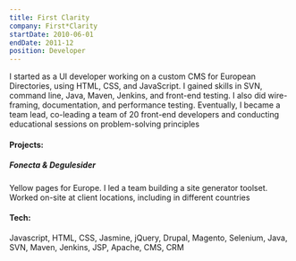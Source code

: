 ```yaml
---
title: First Clarity
company: First*Clarity
startDate: 2010-06-01
endDate: 2011-12
position: Developer
---
```


<div class="intro">

I started as a UI developer working on a custom CMS for European Directories, using HTML, CSS, and JavaScript. I gained skills in SVN, command line, Java, Maven, Jenkins, and front-end testing. I also did wire-framing, documentation, and performance testing. Eventually, I became a team lead, co-leading a team of 20 front-end developers and conducting educational sessions on problem-solving principles

</div>

<!--more-->

<div class="projects">

#### Projects:

##### Fonecta & Degulesider
Yellow pages for Europe. I led a team building a site generator toolset. Worked on-site at client locations, including in different countries

</div>
<div class="tech">

#### Tech:
Javascript, HTML, CSS, Jasmine, jQuery, Drupal, Magento, Selenium, Java, SVN, Maven, Jenkins, JSP, Apache, CMS, CRM

</div>